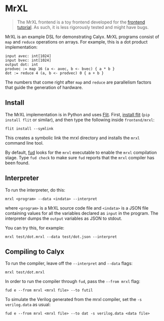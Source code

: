 # MrXL

> The MrXL frontend is a toy frontend developed for the [frontend tutorial][fronttut]. As such, it is less rigorously tested and might have bugs.

MrXL is an example DSL for demonstrating Calyx. MrXL programs consist of `map` and `reduce` operations on arrays. For example, this is a dot product implementation:

    input avec: int[1024]
    input bvec: int[1024]
    output dot: int
    prodvec := map 16 (a <- avec, b <- bvec) { a * b }
    dot := reduce 4 (a, b <- prodvec) 0 { a + b }

The numbers that come right after `map` and `reduce` are parallelism factors that guide the generation of hardware.


Install
-------

The MrXL implementation is in Python and uses [Flit][].
First, [install flit][flit] (`pip install flit` or similar), and then type the
following inside `frontend/mrxl`:

    flit install --symlink

This creates a symbolic link the mrxl directory and installs the `mrxl` command
line tool.

By default, [fud](../tools/fud.md) looks for the `mrxl` executable to enable
the `mrxl` compilation stage.
Type `fud check` to make sure `fud` reports that the `mrxl` compiler has been
found.


Interpreter
-----------

To run the interpreter, do this:

    mrxl <program> --data <indata> --interpret

where `<program>` is a MrXL source code file and `<indata>` is a JSON file containing values for all the variables declared as `input` in the program. The interpreter dumps the `output` variables as JSON to stdout.

You can try this, for example:

    mrxl test/dot.mrxl --data test/dot.json --interpret

Compiling to Calyx
------------------

To run the compiler, leave off the `--interpret` and `--data` flags:

    mrxl test/dot.mrxl

In order to run the compiler through `fud`, pass the `--from mrxl` flag:

    fud e --from mrxl <mrxl file> --to futil

To simulate the Verilog generated from the mrxl compiler, set the `-s
verilog.data` as usual:

    fud e --from mrxl <mrxl file> --to dat -s verilog.data <data file>


[flit]: https://flit.readthedocs.io/en/latest/index.html
[fronttut]: ./tutorial/frontend-tut.md
